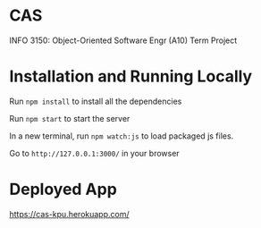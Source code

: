 # CAS
 INFO 3150: Object-Oriented Software Engr (A10) Term Project


# Installation and Running Locally
Run `npm install` to install all the dependencies

Run `npm start` to start the server

In a new terminal, run `npm watch:js` to load packaged js files.

Go to `http://127.0.0.1:3000/` in your browser

# Deployed App
https://cas-kpu.herokuapp.com/

